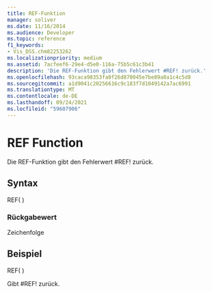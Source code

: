 ```yaml
---
title: REF-Funktion
manager: soliver
ms.date: 11/16/2014
ms.audience: Developer
ms.topic: reference
f1_keywords:
- Vis_DSS.chm82253262
ms.localizationpriority: medium
ms.assetid: 7acfeef6-29e4-d5e0-116a-75b5c61c3b41
description: 'Die REF-Funktion gibt den Fehlerwert #REF! zurück.'
ms.openlocfilehash: 93caca98353fa0f26d870045e7be89a8a1c4c5d8
ms.sourcegitcommit: a1d9041c20256616c9c183f7d1049142a7ac6991
ms.translationtype: MT
ms.contentlocale: de-DE
ms.lasthandoff: 09/24/2021
ms.locfileid: "59607906"
---
```

# <a name="ref-function"></a>REF Function

Die REF-Funktion gibt den Fehlerwert #REF! zurück.
  
## <a name="syntax"></a>Syntax

REF( )
  
### <a name="return-value"></a>Rückgabewert

Zeichenfolge
  
## <a name="example"></a>Beispiel

REF( ) 
  
Gibt #REF! zurück. 
  


